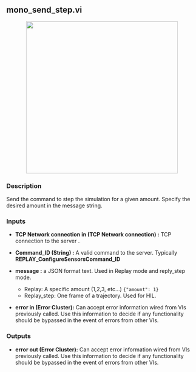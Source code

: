## mono_send_step.vi
<p align="center">
<img src="https://github.com/monoDriveIO/client/raw/master/WikiPhotos/LV_client/simulator/mono__send__stepc.png" 
width="400"  />
</p>

### Description 
Send the command to step the simulation for a given amount. Specify the desired amount in the message string.

### Inputs

- **TCP Network connection in (TCP Network connection) :** TCP connection to the server .
- **Command_ID (String) :** A valid command to the server. Typically **REPLAY_ConfigureSensorsCommand_ID**
- **message :** a JSON format text. Used in Replay mode and reply_step mode.
   * Replay: A specific amount (1,2,3, etc...)
   ```{"amount": 1}```
   * Replay_step: One frame of a trajectory. Used for HIL.

- **error in (Error Cluster):** Can accept error information wired from VIs previously called. Use this information to decide if any functionality should be bypassed in the event of errors from other VIs.


### Outputs
- **error out (Error Cluster):** Can accept error information wired from VIs previously called. Use this information to decide if any functionality should be bypassed in the event of errors from other VIs.
